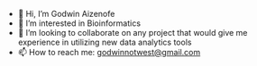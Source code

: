 - 👋 Hi, I’m Godwin Aizenofe
- 👀 I’m interested in Bioinformatics
- 💞️ I’m looking to collaborate on any project that would give me experience in utilizing new data analytics tools
- 📫 How to reach me: godwinnotwest@gmail.com

<!---
Gaizeno16/Gaizeno16 is a ✨ special ✨ repository because its `README.md` (this file) appears on your GitHub profile.
You can click the Preview link to take a look at your changes.
--->
